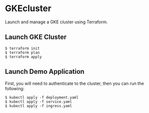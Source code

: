 # GKEcluster

Launch and manage a GKE cluster using Terraform.

## Launch GKE Cluster

```
$ terraform init
$ terraform plan
$ terraform apply
```

## Launch Demo Application

First, you will need to authenticate to the cluster, then you can run the following:

```
$ kubectl apply -f deployment.yaml
$ kubectl apply -f service.yaml
$ kubectl apply -f ingress.yaml
```